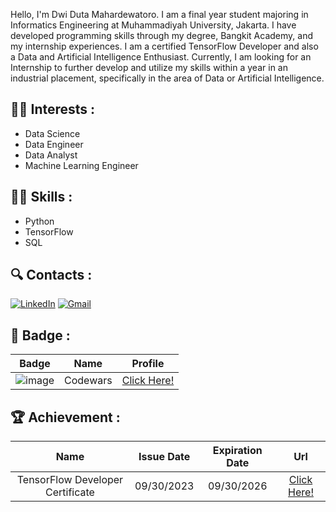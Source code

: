 Hello, I'm Dwi Duta Mahardewatoro. I am a final year student majoring in Informatics Engineering at Muhammadiyah University, Jakarta. I have developed programming skills through my degree, Bangkit Academy, and my internship experiences. I am a certified TensorFlow Developer and also a Data and Artificial Intelligence Enthusiast. Currently, I am looking for an Internship to further develop and utilize my skills within a year in an industrial placement, specifically in the area of ​​Data or Artificial Intelligence.

## :man_technologist: Interests :

- Data Science
- Data Engineer
- Data Analyst
- Machine Learning Engineer

## :man_mechanic: Skills :

- Python
- TensorFlow
- SQL

## :mag: Contacts :
<p>
<a href="https://www.linkedin.com/in/dwidutam/" target="_blank"><img alt="LinkedIn" src="https://img.shields.io/badge/linkedin-%230077B5.svg?&style=for-the-badge&logo=linkedin&logoColor=white" /></a>
<a href="mailto:dwiduta.mahardewantoro@gmail.com" target="_blank"><img alt="Gmail" src="https://img.shields.io/badge/gmail-D14836?&style=for-the-badge&logo=gmail&logoColor=white"/></a>
<p/>

## 🏅 Badge :
| Badge | Name | Profile |
| :-: | :-: | :-: |
| ![image](https://www.codewars.com/users/dutaaamahar/badges/small) | Codewars | [Click Here!](https://www.codewars.com/users/dutaaamahar) |

## 🏆 Achievement :
| Name | Issue Date | Expiration Date | Url |
| :-: | :-: | :-: | :-: | 
| TensorFlow Developer Certificate | 09/30/2023 | 09/30/2026 | [Click Here!](https://www.credential.net/3f24e9ed-6f3a-4e93-a289-73b40ed994d8) |
